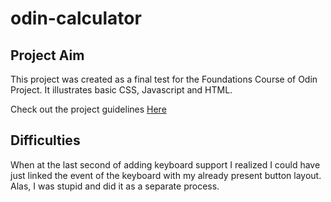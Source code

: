 # odin-calculator

## Project Aim

This project was created as a final test for the Foundations Course of Odin Project. It illustrates basic CSS, Javascript and HTML.

Check out the project guidelines [Here](https://www.theodinproject.com/lessons/foundations-calculator)

## Difficulties

When at the last second of adding keyboard support I realized I could have just linked the event of the keyboard with my already present button layout. Alas, I was stupid and did it as a separate process.

